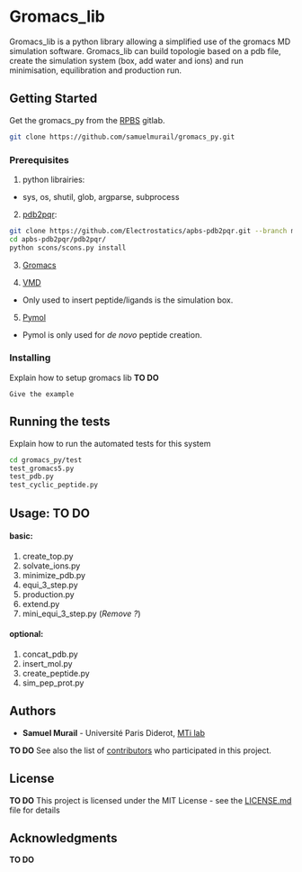 # Gromacs_lib

Gromacs_lib is a python library allowing a simplified use of the gromacs MD simulation software. Gromacs_lib can build topologie based on a pdb file, create the simulation system (box, add water and ions) and run minimisation, equilibration and production run.

## Getting Started
Get the gromacs_py from the [RPBS](https://gitlab.rpbs.univ-paris-diderot.fr) gitlab.
```bash
git clone https://github.com/samuelmurail/gromacs_py.git
```


### Prerequisites

1.  python librairies:  
   - sys, os, shutil, glob, argparse, subprocess

2.  [pdb2pqr](http://www.poissonboltzmann.org/):
```bash
git clone https://github.com/Electrostatics/apbs-pdb2pqr.git --branch master --depth=1
cd apbs-pdb2pqr/pdb2pqr/
python scons/scons.py install
```
3.  [Gromacs](http://www.gromacs.org/)

4.  [VMD](http://www.ks.uiuc.edu/Research/vmd/)  
   - Only used to insert peptide/ligands is the simulation box.

5.  [Pymol](https://pymol.org/2/)  
   - Pymol is only used for *de novo* peptide creation.


### Installing

Explain how to setup gromacs lib **TO DO**
```
Give the example
```

## Running the tests

Explain how to run the automated tests for this system
```bash
cd gromacs_py/test
test_gromacs5.py
test_pdb.py
test_cyclic_peptide.py
```

## Usage: **TO DO** 
#### basic:
1.  create_top.py
2.  solvate_ions.py
3.  minimize_pdb.py
4.  equi_3_step.py
5.  production.py
6.  extend.py
7.  mini_equi_3_step.py (*Remove ?*)  

#### optional:
1. concat_pdb.py
2. insert_mol.py
3. create_peptide.py
4. sim_pep_prot.py



## Authors

* **Samuel Murail** - Université Paris Diderot, [MTi lab](http://www.mti.univ-paris-diderot.fr/) 

**TO DO** See also the list of [contributors](https://github.com/your/project/contributors) who participated in this project.

## License

**TO DO** This project is licensed under the MIT License - see the [LICENSE.md](LICENSE.md) file for details

## Acknowledgments

**TO DO**